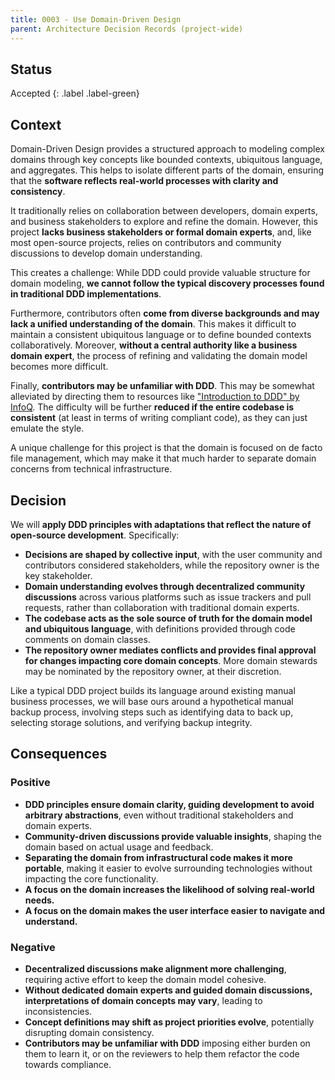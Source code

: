 ```yaml
---
title: 0003 - Use Domain-Driven Design
parent: Architecture Decision Records (project-wide)
---
```


## Status

Accepted
{: .label .label-green}

## Context

Domain-Driven Design provides a structured approach to modeling complex domains through key concepts
like bounded contexts, ubiquitous language, and aggregates.
This helps to isolate different parts of the domain,
ensuring that the **software reflects real-world processes with clarity and consistency**.

It traditionally relies on collaboration between developers, domain experts, and business stakeholders
to explore and refine the domain.
However, this project **lacks business stakeholders or formal domain experts**, and, 
like most open-source projects, relies on contributors and community discussions to develop domain understanding.

This creates a challenge: 
While DDD could provide valuable structure for domain modeling,
**we cannot follow the typical discovery processes found in traditional DDD implementations**.

Furthermore, contributors often **come from diverse backgrounds and may lack a unified understanding of the domain**.
This makes it difficult to maintain a consistent ubiquitous language or to define bounded contexts collaboratively. 
Moreover, **without a central authority like a business domain expert**, 
the process of refining and validating the domain model becomes more difficult.

Finally, **contributors may be unfamiliar with DDD**. This may be somewhat alleviated by directing them to resources
like ["Introduction to DDD" by InfoQ](https://www.infoq.com/minibooks/domain-driven-design-quickly/).
The difficulty will be further **reduced if the entire codebase is consistent**
(at least in terms of writing compliant code), as they can just emulate the style.

A unique challenge for this project is that the domain is focused on de facto file management, which may make it that
much harder to separate domain concerns from technical infrastructure.

## Decision

We will **apply DDD principles with adaptations that reflect the nature of open-source development**. Specifically:
- **Decisions are shaped by collective input**, with the user community and contributors considered stakeholders,
  while the repository owner is the key stakeholder.
- **Domain understanding evolves through decentralized community discussions** across various platforms
  such as issue trackers and pull requests, rather than collaboration with traditional domain experts.
- **The codebase acts as the sole source of truth for the domain model and ubiquitous language**,
  with definitions provided through code comments on domain classes.
- **The repository owner mediates conflicts and provides final approval for changes impacting core domain concepts**.
  More domain stewards may be nominated by the repository owner, at their discretion.

Like a typical DDD project builds its language around existing manual business processes,
we will base ours around a hypothetical manual backup process,
involving steps such as identifying data to back up, selecting storage solutions, and verifying backup integrity.

## Consequences

### Positive

- **DDD principles ensure domain clarity, guiding development to avoid arbitrary abstractions**,
  even without traditional stakeholders and domain experts.
- **Community-driven discussions provide valuable insights**, shaping the domain based on actual usage and feedback.
- **Separating the domain from infrastructural code makes it more portable**, making it easier to evolve surrounding
technologies without impacting the core functionality.
- **A focus on the domain increases the likelihood of solving real-world needs.**
- **A focus on the domain makes the user interface easier to navigate and understand.**

### Negative

- **Decentralized discussions make alignment more challenging**, 
  requiring active effort to keep the domain model cohesive.
- **Without dedicated domain experts and guided domain discussions, interpretations of domain concepts may vary**,
  leading to inconsistencies.
- **Concept definitions may shift as project priorities evolve**, potentially disrupting domain consistency.
- **Contributors may be unfamiliar with DDD** imposing either burden on them to learn it, or on the reviewers to
help them refactor the code towards compliance.
